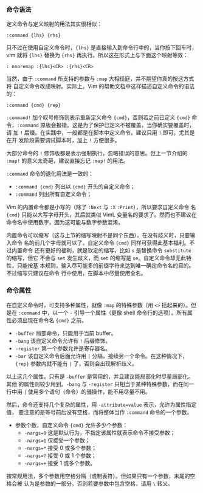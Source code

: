 ### 命令语法

定义命令与定义映射的用法其实很相似：
```vim
:command {lhs} {rhs}
```
只不过在使用自定义命令时，`{lhs}` 是直接输入到命令行中的，当你按下回车时，vim
就将 `{lhs}` 替换为 `{rhs}` 再执行。所以这在形式上与下面这个映射等效：
```vim
: nnoremap :{lhs}<CR> :{rhs}<CR>
```

当然，由于 `:command` 所支持的参数与 `:map` 大相径庭，并不期望你真的按这方式将
自定义命令改成映射。实际上，Vim 的帮助文档中这样描述自定义命令的语法的：
```vim
:command {cmd} {rep}
```

`:command!` 加个叹号修饰则表示重新定义命令 `{cmd}`，否则若之前已定义 `{cmd}`
命令，`:command` 原版会报错。这是为了保护已定义不被覆盖，当你确实要覆盖时，请
加 `!` 后缀。在实践中，一般都是在脚本中定义命令，建议只用 `!` 即可，尤其是在开
发阶段需要调试脚本时，加上 `!` 方便很多。

大部分命令的 `!` 修饰版都是表示强制执行，忽略错误的意思。但上一节介绍的 `:map!` 
的意义太奇葩，建议直接忘记 `:map!` 的用法。

`:command` 命令的退化用法是一致的：
* `:command {cmd}` 列出以 `{cmd}` 开头的自定义命令；
* `:command` 列出所有自定义命令；

Vim 的内置命令都是小写的（除了 `:Next` 与 `:X` `:Print`），所以要求自定义命令
名 `{cmd}` 只能以大写字母开头，其后就类似 VimL 变量名的要求了。然而也不建议在
命令名中使用数字，因为这可能与数字参数混淆。

内置命令可以缩写（这与上节的缩写映射不是同个东西），在没有歧义时，只要输入命令
名的前几个字母就可以了。自定义命令 `{cmd}` 同样可获得此基本福利。不过内置命令
还有更好的福利，就是钦定的缩写，比如 `s` 是替换命令 `substitute` 的缩写，但它
不会与 `set` 发生歧义，而 `set` 的缩写是 `se`。自定义命令却无此特性，只能按基
本规则，输入尽可能多的前缀字符来达到唯一确定命令名的目的。不过缩写只建议在命令
行中使用，在脚本中尽量使用全名。

### 命令属性

在自定义命令时，可支持多种属性，就像 `:map` 的特殊参数（用 `<>` 括起来的）。但
是在 `:command` 中，以一个 `-` 引导一个属性（更像 shell 命令行的选项）。所有属
性必须出现在命令名 `{cmd}` 之前。

* `-buffer` 局部命令，只能用于当前 buffer。
* `-bang` 该自定义命令允许有 `!` 后缀修饰。
* `-register` 第一个参数允许是寄存器名。
* `-bar` 该自定义命令后面允许用 `|` 分隔，接续另一个命令。在这种情况下，`{rep}`
  参数内就不能有 `|` 了，否则会出现解析歧义。

以上这几个属性，只有是 `-buffer` 是常用的，并且建议能局部化时尽量局部化。其他
的属性则较少用到。`-bang` 与 `-register` 只相当于某种特殊参数，而在同一行中用
`|` 使用多个语句（命令）的骚操作，能不用尽量不用。

然后，命令还支持几个复杂的属性，用 `-attribute=value` 表示，允许为属性指定值，
要注意的是等号前后没有空格，而将整体当作 `:command` 命令的一个参数。

* 参数个数，自定义命令 `{cmd}` 允许多少个参数：
  - `-nargs=0` 这是默认行为，不指定该属性就表示命令不接受参数；
  - `-nargs=1` 仅接受一个参数；
  - `-nargs=*` 接受 0 或多个参数；
  - `-nargs=?` 接受 0 或 1 个参数；
  - `-nargs=+` 接受 1 或多个参数。

按常规用法，多个参数用空格分隔（或制表符）。但如果只有一个参数，末尾的空格会被
认为是参数的一部分。否则若要参数中包含空格，请用 `\` 转义。
